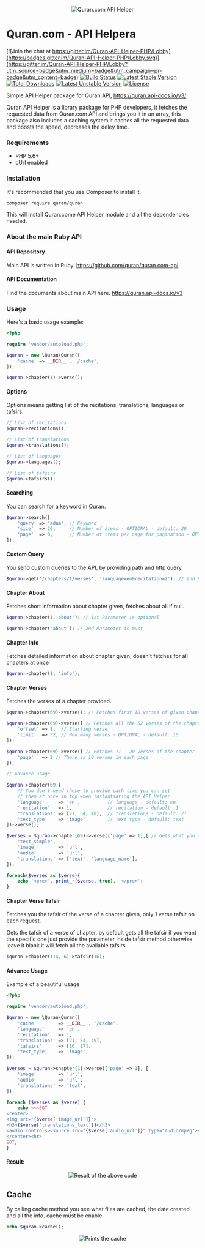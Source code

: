 <p align="center"><img src="http://i.imgur.com/fWuCik5.png" alt="Quran.com API Helper"></p>

Quran.com - API Helpera
======================

[![Join the chat at https://gitter.im/Quran-API-Helper-PHP/Lobby](https://badges.gitter.im/Quran-API-Helper-PHP/Lobby.svg)](https://gitter.im/Quran-API-Helper-PHP/Lobby?utm_source=badge&utm_medium=badge&utm_campaign=pr-badge&utm_content=badge)
[![Build Status](https://travis-ci.org/theahmadzai/quran.svg?branch=master)](https://travis-ci.org/theahmadzai/quran)
[![Latest Stable Version](https://poser.pugx.org/quran/quran/v/stable)](https://packagist.org/packages/quran/quran)
[![Total Downloads](https://poser.pugx.org/quran/quran/downloads)](https://packagist.org/packages/quran/quran)
[![Latest Unstable Version](https://poser.pugx.org/quran/quran/v/unstable)](https://packagist.org/packages/quran/quran)
[![License](https://poser.pugx.org/quran/quran/license)](https://packagist.org/packages/quran/quran)

Simple API Helper package for Quran API, https://quran.api-docs.io/v3/

Quran API Helper is a library package for PHP developers, it fetches the requested data from Quran.com API and brings you it in an array, this package also includes a caching system it caches all the requested data and boosts the speed, decreases the deley time.

### Requirements
- PHP 5.6+
- cUrl enabled

### Installation
It's recommended that you use Composer to install it.
```sh
composer require quran/quran
```
This will install Quran.come API Helper module and all the dependencies needed.

### About the main Ruby API
#### API Repository
Main API is written in Ruby. https://github.com/quran/quran.com-api

#### API Documentation
Find the documents about main API here. https://quran.api-docs.io/v3

### Usage
Here's a basic usage example:

```php
<?php

require 'vendor/autoload.php';

$quran = new \Quran\Quran([
    'cache' => __DIR__ . '/cache',
]);

$quran->chapter(1)->verse();
```

#### Options
Options means getting list of the recitations, translations, languages or tafsirs.

```php
// List of recitations
$quran->recitations();

// List of translations
$quran->translations();

// List of languages
$quran->languages();

// List of tafsirs
$quran->tafsirs();
```

#### Searching
You can search for a keyword in Quran.

```php
$quran->search([
    'query' => 'adam', // Keyword
    'size'  => 20,     // Number of items - OPTIONAL - default: 20
    'page'  => 0,      // Number of items per page for pagination - OPTIONAL - default: 0
]);
```

#### Custom Query
You send custom queries to the API, by providing path and http query.

```php
$quran->get('/chapters/1/verses', 'language=en&recitation=2'); // 2nd Parameter is optional
```

#### Chapter About
Fetches short information about chapter given, fetches about all if null.

```php
$quran->chapter(1,'about'); // 1st Parameter is optional

$quran->chapter('about'); // 2nd Parameter is must
```

#### Chapter Info
Fetches detailed information about chapter given, doesn't fetches for all chapters at once

```php
$quran->chapter(1, 'info');
```

#### Chapter Verses
Fetches the verses of a chapter provided.

```php
$quran->chapter(69)->verse(); // Fetches first 10 verses of given chapter

$quran->chapter(69)->verse([ // Fetches all the 52 verses of the chapter 69
    'offset' => 1,  // Starting verse
    'limit'  => 52, // How many verses - OPTIONAL - default: 10
]); 

$quran->chapter(69)->verse([ // Fetches 11 - 20 verses of the chapter
    'page'   => 2 // There is 10 verses in each page
]);

// Advance usage

$quran->chapter(69,[
    // You don't need these to provide each time you can set
    // them at once in top when instantiating the API Helper.
    'language'     => 'en',          // language - default: en
    'recitation'   => 1,             // recitation - default: 1
    'translations' => [21, 54, 40],  // translations - default: 21
    'text_type'    => 'image',       // text type - default: text
])->verse();

$verses = $quran->chapter(69)->verse(['page' => 1],[ // Gets what you want, just add the parameters
    'text_simple',
    'image'        => 'url',
    'audio'        => 'url',
    'translations' => ['text', 'language_name'],
]);

foreach($verses as $verse){
    echo '<pre>', print_r($verse, true), '</pre>';
}
```

#### Chapter Verse Tafsir
Fetches you the tafsir of the verse of a chapter given, only 1 verse tafsir on each request.

Gets the tafsir of a verse of chapter, by default gets all the tafsir if you want the specific one just provide the parameter inside tafsir method otherwise leave it blank it will fetch all the available tafsirs.
 
```php
$quran->chapter(114, 6)->tafsir(16);
```

#### Advance Usage
Example of a beautiful usage

```php
<?php

require 'vendor/autoload.php';

$quran = new \Quran\Quran([
    'cache'        => __DIR__ . '/cache',
    'language'     => 'en',
    'recitation'   => 1,
    'translations' => [21, 54, 40],
    'tafsirs'      => [16, 17],
    'text_type'    => 'image',
]);

$verses = $quran->chapter(1)->verse(['page' => 1], [
    'image'        => 'url',
    'audio'        => 'url',
    'translations' => 'text',
]);

foreach ($verses as $verse) {
    echo <<<EOT
<center>
<img src="{$verse['image_url']}">
<h3>{$verse['translations_text']}</h3>
<audio controls><source src="{$verse['audio_url']}" type="audio/mpeg"></audio>
</center><hr>
EOT;
}
```

#### Result:

<p align="center"><img src="http://i.imgur.com/qvK9X4m.png" alt="Result of the above code"></p>

## Cache
By calling cache method you see what files are cached, the date created and all the info.
cache must be enable.

```php
echo $quran->cache();
```
<p align="center"><img src="http://i.imgur.com/nYqoPxr.png" alt="Prints the cache"></p>

